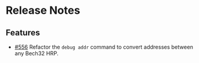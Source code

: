<!-- markdownlint-disable MD013 -->
<!-- markdownlint-disable MD024 -->

# Release Notes

## Features

- [#556](https://github.com/umee-network/umee/pull/556) Refactor the `debug addr` command to convert addresses between any Bech32 HRP.
